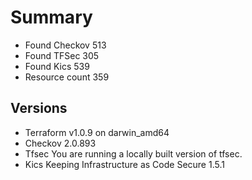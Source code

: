 # Summary

- Found Checkov 513
- Found TFSec 305
- Found Kics 539
- Resource count 359

## Versions

- Terraform v1.0.9
on darwin_amd64
- Checkov 2.0.893
- Tfsec You are running a locally built version of tfsec.
- Kics Keeping Infrastructure as Code Secure 1.5.1
